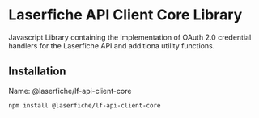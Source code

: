 # Laserfiche API Client Core Library 
Javascript Library containing the implementation of OAuth 2.0 credential handlers for the Laserfiche API  and additiona utility functions.

## Installation

Name: @laserfiche/lf-api-client-core
```bash
npm install @laserfiche/lf-api-client-core
```
